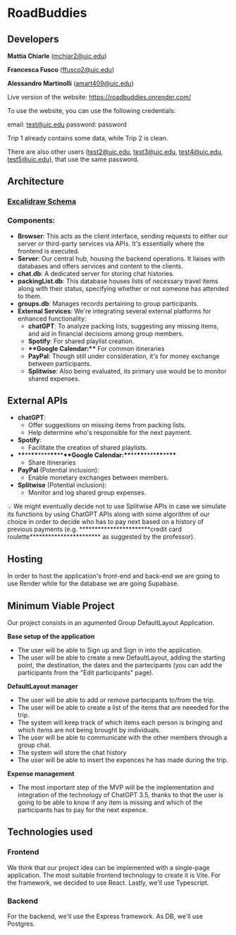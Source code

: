 # RoadBuddies

## Developers

**Mattia Chiarle** (mchiar2@uic.edu)

**Francesca Fusco** (ffusco2@uic.edu)

**Alessandro Martinolli** (amart409@uic.edu)

Live version of the website: https://roadbuddies.onrender.com/

To use the website, you can use the following credentials:

email: test@uic.edu
password: password

Trip 1 already contains some data, while Trip 2 is clean.

There are also other users (test2@uic.edu, test3@uic.edu, test4@uic.edu, test5@uic.edu), that use the same password.

## **Architecture**

### **[Excalidraw Schema](https://excalidraw.com/#room=f10af5de26ece127e176,UnIVdGmzzvY2r0Riw1S62Q)**

### **Components:**

- **Browser**: This acts as the client interface, sending requests to either our server or third-party services via APIs. It's essentially where the frontend is executed.
- **Server**: Our central hub, housing the backend operations. It liaises with databases and offers services and content to the clients.
- **chat.db**: A dedicated server for storing chat histories.
- **packingList.db**: This database houses lists of necessary travel items along with their status, specifying whether or not someone has attended to them.
- **groups.db**: Manages records pertaining to group participants.
- **External Services**: We're integrating several external platforms for enhanced functionality:
  - **chatGPT**: To analyze packing lists, suggesting any missing items, and aid in financial decisions among group members.
  - **Spotify**: For shared playlist creation.
  - **\*\***Google Calendar:**\*\*** For common itineraries
  - **PayPal**: Though still under consideration, it's for money exchange between participants.
  - **Splitwise**: Also being evaluated, its primary use would be to monitor shared expenses.

## **External APIs**

- **chatGPT**:
  - Offer suggestions on missing items from packing lists.
  - Help determine who's responsible for the next payment.
- **Spotify**:
  - Facilitate the creation of shared playlists.
- **\*\***\*\***\*\***\*\*\*\***\*\***\*\***\*\***Google Calendar:**\*\***\*\***\*\***\*\*\*\***\*\***\*\***\*\***
  - Share itineraries
- **PayPal** (Potential inclusion):
  - Enable monetary exchanges between members.
- **Splitwise** (Potential inclusion):
  - Monitor and log shared group expenses.

<aside>
💡 We might eventually decide not to use Splitwise APIs in case we  simulate its functions by using ChatGPT APIs along with some algorithm of our choice in order to decide who has to pay next based on a history of previous payments (e.g. ***********************credit card roulette*********************** as suggested by the professor).

</aside>

## Hosting

In order to host the application's front-end and back-end we are going to use Render while for the database we are going Supabase.

## Minimum Viable Project

Our project consists in an agumented Group DefaultLayout Application.

**Base setup of the application**

- The user will be able to Sign up and Sign in into the application.
- The user will be able to create a new DefaultLayout, adding the starting point, the destination, the dates and the partecipants (you can add the participants from the "Edit participants" page).

**DefaultLayout manager**

- The user will be able to add or remove partecipants to/from the trip.
- The user will be able to create a list of the items that are neeeded for the trip.
- The system will keep track of which items each person is bringing and which items are not being brought by individuals.
- The user will be able to communicate with the other members through a group chat.
- The system will store the chat history
- The user will be able to insert the expences he has made during the trip.

**Expense management**

- The most important step of the MVP will be the implementation and integration of the technology of ChatGPT 3.5, thanks to that the user is going to be able to know if any item is missing and which of the participants has to pay for the next expence.

## Technologies used

### Frontend

We think that our project idea can be implemented with a single-page application. The most suitable frontend technology to create it is Vite. For the framework, we decided to use React. Lastly, we'll use Typescript.

### Backend

For the backend, we'll use the Express framework. As DB, we'll use Postgres.
